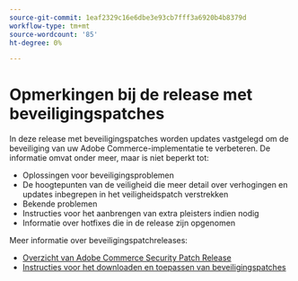 ```yaml
---
source-git-commit: 1eaf2329c16e6dbe3e93cb7fff3a6920b4b8379d
workflow-type: tm+mt
source-wordcount: '85'
ht-degree: 0%

---
```

# Opmerkingen bij de release met beveiligingspatches

In deze release met beveiligingspatches worden updates vastgelegd om de beveiliging van uw Adobe Commerce-implementatie te verbeteren. De informatie omvat onder meer, maar is niet beperkt tot:

* Oplossingen voor beveiligingsproblemen
* De hoogtepunten van de veiligheid die meer detail over verhogingen en updates inbegrepen in het veiligheidspatch verstrekken
* Bekende problemen
* Instructies voor het aanbrengen van extra pleisters indien nodig
* Informatie over hotfixes die in de release zijn opgenomen

Meer informatie over beveiligingspatchreleases:

* [Overzicht van Adobe Commerce Security Patch Release](/help/release/release-notes/security/overview.md#about-adobe-commerce-security-patch-releases)
* [Instructies voor het downloaden en toepassen van beveiligingspatches](/help/installation/composer.md)

